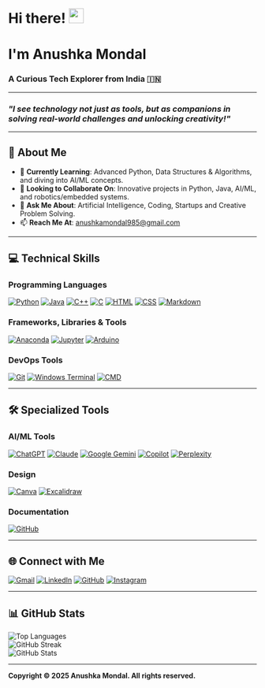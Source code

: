 # Hi there! <img src="https://media.giphy.com/media/hvRJCLFzcasrR4ia7z/giphy.gif" width="30px"/>
# I'm **Anushka Mondal**
### A Curious Tech Explorer from India 🇮🇳

---

### *"I see technology not just as tools, but as companions in solving real-world challenges and unlocking creativity!"*

---

## 🚀 About Me
- 🌱 **Currently Learning**: Advanced Python, Data Structures & Algorithms, and diving into AI/ML concepts.
- 👯 **Looking to Collaborate On**: Innovative projects in Python, Java, AI/ML, and robotics/embedded systems.
- 💬 **Ask Me About**: Artificial Intelligence, Coding, Startups and Creative Problem Solving.
- 📫 **Reach Me At**: [anushkamondal985@gmail.com](mailto:anushkamondal985@gmail.com)

---

## 💻 Technical Skills

### Programming Languages  
[![Python](https://img.shields.io/badge/Python-3776AB?logo=python&logoColor=fff)](#) [![Java](https://img.shields.io/badge/Java-%23ED8B00.svg?logo=openjdk&logoColor=white)](#) [![C++](https://img.shields.io/badge/C++-%2300599C.svg?logo=c%2B%2B&logoColor=white)](#) [![C](https://img.shields.io/badge/C-00599C?logo=c&logoColor=white)](#) [![HTML](https://img.shields.io/badge/HTML-%23E34F26.svg?logo=html5&logoColor=white)](#) [![CSS](https://img.shields.io/badge/CSS-1572B6?logo=css3&logoColor=fff)](#) [![Markdown](https://img.shields.io/badge/Markdown-%23000000.svg?logo=markdown&logoColor=white)](#)

### Frameworks, Libraries & Tools  
[![Anaconda](https://img.shields.io/badge/Anaconda-44A833?logo=anaconda&logoColor=fff)](#) [![Jupyter](https://img.shields.io/badge/Jupyter-F37626?logo=jupyter&logoColor=white)](#) [![Arduino](https://img.shields.io/badge/Arduino-00979D?logo=arduino&logoColor=white)](#) 

### DevOps Tools  
[![Git](https://img.shields.io/badge/Git-F05032?logo=git&logoColor=fff)](#) [![Windows Terminal](https://img.shields.io/badge/Windows%20Terminal-111111?logo=windows-terminal&logoColor=white)](#) [![CMD](https://img.shields.io/badge/CMD-0078D6)](#) <!-- [![Docker](https://img.shields.io/badge/Docker-2496ED?logo=docker&logoColor=fff)](#) [![Jenkins](https://img.shields.io/badge/Jenkins-D24939?logo=jenkins&logoColor=white)](#) -->

<!-- 
### Databases  
[![MySQL](https://img.shields.io/badge/MySQL-4479A1?logo=mysql&logoColor=fff)](#) [![MongoDB](https://img.shields.io/badge/MongoDB-%234ea94b.svg?logo=mongodb&logoColor=white)](#)

### Cloud Systems  
[![AWS](https://img.shields.io/badge/AWS-%23FF9900.svg?logo=amazon-web-services&logoColor=white)](#) [![Microsoft Azure](https://custom-icon-badges.demolab.com/badge/Microsoft%20Azure-0089D6?logo=msazure&logoColor=white)](#)
-->

---

## 🛠️ Specialized Tools

### AI/ML Tools  
[![ChatGPT](https://img.shields.io/badge/ChatGPT-74aa9c?logo=openai&logoColor=white)](#) [![Claude](https://img.shields.io/badge/Claude-FFCC00?logo=anthropic&logoColor=black)](#) [![Google Gemini](https://img.shields.io/badge/Google%20Gemini-886FBF?logo=googlegemini&logoColor=fff)](#) [![Copilot](https://img.shields.io/badge/Copilot-6e5494?logo=github-copilot&logoColor=white)](#) [![Perplexity](https://img.shields.io/badge/Perplexity-FF4500?logo=chatgpt&logoColor=white)](#)

### Design  
[![Canva](https://img.shields.io/badge/Canva-%2300C4CC.svg?&logo=canva&logoColor=white)](#) [![Excalidraw](https://img.shields.io/badge/Excalidraw-1F1F1F?logo=excalidraw&logoColor=white)](#) 

### Documentation  
[![GitHub](https://img.shields.io/badge/GitHub%20-121013?logo=github&logoColor=white)](#) 

---

## 🌐 Connect with Me
[![Gmail](https://img.shields.io/badge/Gmail-D14836?logo=gmail&logoColor=white)](mailto:anushkamondal985@gmail.com) [![LinkedIn](https://img.shields.io/badge/Linkedin-%230077B5.svg?logo=linkedin&logoColor=white)](https://www.linkedin.com/in/anushkamondal985) [![GitHub](https://img.shields.io/badge/GitHub-%23121011.svg?logo=github&logoColor=white)](https://github.com/anushkamondal985) [![Instagram](https://img.shields.io/badge/Instagram-%23E4405F.svg?logo=instagram&logoColor=white)](https://www.instagram.com/anushkamondal985_)  

---

## 📊 GitHub Stats
![Top Languages](https://github-readme-stats.vercel.app/api/top-langs/?username=anushkamondal985&layout=compact&theme=radical)  
![GitHub Streak](https://streak-stats.demolab.com?user=anushkamondal985&theme=radical&hide_border=true&border_radius=8)  
![GitHub Stats](https://github-readme-stats.vercel.app/api?username=anushkamondal985&show_icons=true&theme=radical)

---

<!-- 
## 💻 My workspace
![](https://img.shields.io/badge/Windows-11_Home-informational?style=flat&logo=Windows&logoColor=white&color=0083DC) ![](https://img.shields.io/badge/Intel-i7_13620H_13th_Gen-informational?style=flat&logo=intel&logoColor=white&color=0071C5) ![](https://img.shields.io/badge/RAM-16_GB-informational?style=flat&logo=ram&logoColor=white&color=28A745) ![](https://img.shields.io/badge/GPU-NVIDIA_RTX_4050_6GB-informational?style=flat&logo=nvidia&logoColor=white&color=76BC00) [![Storage](https://img.shields.io/badge/Storage-512_GB_SSD-grey?style=flat&logo=databricks&logoColor=white)](#) 

---
-->

**Copyright © 2025 Anushka Mondal. All rights reserved.**
